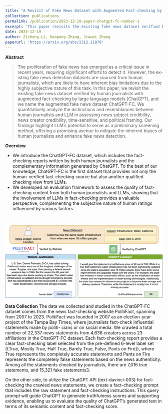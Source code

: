 ```yaml
---
title: "A Revisit of Fake News Dataset with Augmented Fact-checking by Chatgpt"
collection: publications
permalink: /publication/2023-12-19-paper-chatgpt-fc-number-1
excerpt: 'This paper revisits the existing fake news dataset verified by human journalists with augmented fact-checking by large language models (ChatGPT), and we name the augmented fake news dataset ChatGPT-FC.'
date: 2023-12-19
author: Zizhong Li, Haopeng Zhang, Jiawei Zhang
paperurl: 'https://arxiv.org/abs/2312.11870'
---
```


**Abstract**

> The proliferation of fake news has emerged as a critical issue in recent years, requiring significant efforts to detect it. However, the ex- isting fake news detection datasets are sourced from human journalists, which are likely to have inherent bias limitations due to the highly subjective nature of this task. In this paper, we revisit the existing fake news dataset verified by human journalists with augmented fact-checking by large language models (ChatGPT), and we name the augmented fake news dataset ChatGPT-FC. We quantitatively analyze the distinctions and resemblances between human journalists and LLM in assessing news subject credibility, news creator credibility, time-sensitive, and political framing. Our findings highlight LLM’s potential to serve as a preliminary screening method, offering a promising avenue to mitigate the inherent biases of human journalists and enhance fake news detection.

**Overview**
- We introduce the ChatGPT-FC dataset, which includes the fact-checking reports written by both human journalists and the complementary information generated by ChatGPT. To the best of our knowledge, ChatGPT-FC is the first dataset that provides not only the human-verified fact-checking source but also another qualified checking view from LLMs.
- We developed an evaluation framework to assess the quality of fact-checking content from both human journalists and LLMs, showing that the involvement of LLMs in fact-checking provides a valuable perspective, complementing the subjective nature of human ratings influenced by various factors.
<br>

![An Example of ChatGPT-FC Dataset.](../images/ChatGPT_FC_fig2_new_version.png "A Data Instance from ChatGPT-FC Dataset.")

**Data Collection**
The data we collected and studied in the ChatGPT-FC dataset comes from the news fact-checking website PolitiFact, spanning from 2007 to 2023. PolitiFact was founded in 2007 as an election-year project of the Tampa Bay Times, where journalists fact-check influential statements made by politi- cians or on social media. We crawled a total number of 22,337 news statements from 4,636 creators across 23 affiliations in the ChatGPT-FC dataset. Each fact-checking report provides a clear fact-checking label selected from the pre-defined 6-level label set ({True, Mostly True, Half True, Barely True, False, Pants on Fire}), where True represents the completely accurate statements and Pants on Fire represents the completely false statements based on the news authenticity. Among all the statements checked by journalists, there are 7,016 true statements, and 15,321 fake statements3.

On the other side, to utilize the ChatGPT API (text-davinci-003) for fact-checking the crawled news statements, we create a fact-checking prompt that includes the raw statement and fact-checking instructions. This query prompt will guide ChatGPT to generate truthfulness scores and supporting evidence, enabling us to evaluate the quality of ChatGPT’s generated text in terms of its semantic content and fact-checking score.

